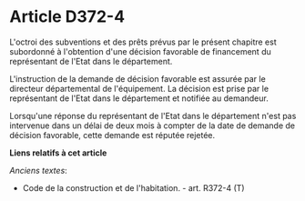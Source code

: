 # Article D372-4

L'octroi des subventions et des prêts prévus par le présent chapitre est subordonné à l'obtention d'une décision favorable de
financement du représentant de l'Etat dans le département.

L'instruction de la demande de décision favorable est assurée par le directeur départemental de l'équipement. La décision est
prise par le représentant de l'Etat dans le département et notifiée au demandeur.

Lorsqu'une réponse du représentant de l'Etat dans le département n'est pas intervenue dans un délai de deux mois à compter de
la date de demande de décision favorable, cette demande est réputée rejetée.

**Liens relatifs à cet article**

_Anciens textes_:

  - Code de la construction et de l'habitation. - art. R372-4 (T)
